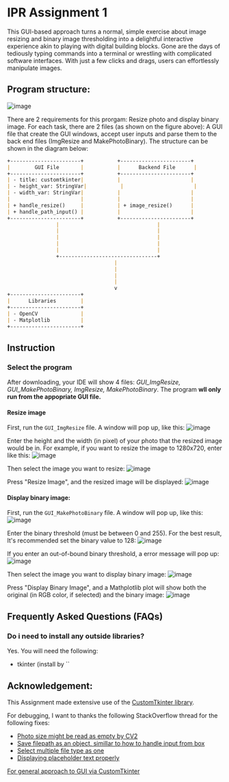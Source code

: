 # IPR Assignment 1

This GUI-based approach turns a normal, simple exercise about image resizing and binary image thresholding into a delightful interactive experience akin to playing with digital building blocks. Gone are the days of tediously typing commands into a terminal or wrestling with complicated software interfaces. With just a few clicks and drags, users can effortlessly manipulate images.

## Program structure:
![image](https://github.com/NotAProPilot/IPR_Assignment-1/assets/113848893/b024753e-24dd-4472-a72e-799733aa7f09)

There are 2 requirements for this prorgam: Resize photo and display binary image. For each task, there are 2 files (as shown on the figure above): A GUI file that create the GUI windows, accept user inputs and parse them to the back end files (ImgResize and MakePhotoBinary). The structure can be shown in the diagram below: 
```md
+-----------------------+           +-----------------------+            +-----------------------+
|        GUI File       |           |      Backend File      |            |      Application      |
+-----------------------+           +-----------------------+            +-----------------------+
| - title: customtkinter|           |                       |            |      - app: CTk       |
| - height_var: StringVar|           |                       |            +-----------------------+
| - width_var: StringVar|           |                       |
|                       |           |                       |
| + handle_resize()     |           | + image_resize()      |
| + handle_path_input() |           |                       |
+-----------------------+           +-----------------------+
                |                                |
                |                                |
                |                                |
                |                                |
                |                                |
                +--------------------------------+
                                   |
                                   |
                                   |
                                   |
                                   v
+-----------------------+
|      Libraries        |
+-----------------------+
| - OpenCV              |
| - Matplotlib          |
+-----------------------+
```
## Instruction
### Select the program
After downloading, your IDE will show 4 files: *GUI_ImgResize, GUI_MakePhotoBinary, ImgResize, MakePhotoBinary*. The program **wll only run from the appopriate GUI file.**

#### Resize image
First, run the `GUI_ImgResize` file. A window will pop up, like this:
![image](https://github.com/NotAProPilot/IPR_Assignment-1/assets/113848893/f2d6dff8-af2d-4d43-9fd8-b8651d8c4ccb)

Enter the height and the width (in pixel) of your photo that the resized image would be in. For example, if you want to resize the image to 1280x720, enter like this:
![image](https://github.com/NotAProPilot/IPR_Assignment-1/assets/113848893/5248312c-bc72-4808-9803-081ec28e117e)

Then select the image you want to resize:
![image](https://github.com/NotAProPilot/IPR_Assignment-1/assets/113848893/90510f28-382f-4120-978a-194460ea9d76)

Press "Resize Image", and the resized image will be displayed:
![image](https://github.com/NotAProPilot/IPR_Assignment-1/assets/113848893/b0a62203-4541-4bbb-8dc3-4126f7314523)

#### Display binary image:
First, run the `GUI_MakePhotoBinary` file. A window will pop up, like this:
![image](https://github.com/NotAProPilot/IPR_Assignment-1/assets/113848893/73cb80dd-7296-4ec9-a652-12387498b6d5)

Enter the binary threshold (must be between 0 and 255). For the best result, It's recommended set the binary value to 128:
![image](https://github.com/NotAProPilot/IPR_Assignment-1/assets/113848893/fe3eedf0-f3e7-459b-a33a-06a70702e341)

If you enter an out-of-bound binary threshold, a error message will pop up:
![image](https://github.com/NotAProPilot/IPR_Assignment-1/assets/113848893/bef48627-9c57-4fb8-b834-13d7c6db1b4e)

Then select the image you want to display binary image:
![image](https://github.com/NotAProPilot/IPR_Assignment-1/assets/113848893/90510f28-382f-4120-978a-194460ea9d76)

Press "Display Binary Image", and a Mathplotlib plot will show both the original (in RGB color, if selected) and the binary image:
![image](https://github.com/NotAProPilot/IPR_Assignment-1/assets/113848893/adf91ac0-26c7-44cf-8c2e-b9574e5b8994)

## Frequently Asked Questions (FAQs)
### Do i need to install any outside libraries?
Yes. You will need the following:
- tkinter (install by ``


## Acknowledgement:
This Assignment made extensive use of the [CustomTkinter library](https://github.com/TomSchimansky/CustomTkinter).

For debugging, I want to thanks the following StackOverflow thread for the following fixes:
- [Photo size might be read as empty by CV2](https://stackoverflow.com/questions/52162004/i-am-having-trouble-with-this-error-215assertion-failed-ssize-empty-in-fu)
- [Save filepath as an object, simillar to how to handle input from box](https://stackoverflow.com/questions/61312896/saving-file-path-in-a-variable-using-tkinter)
- [Select multiple file type as one](https://stackoverflow.com/questions/40292705/tkinter-file-pattern-set-in-a-file-dialog)
- [Displaying placeholder text properly](https://stackoverflow.com/questions/74973450/why-is-the-custom-tkinter-placeholder-text-for-an-entry-box-ignored)

[For general approach to GUI via CustomTkinter](https://www.youtube.com/watch?v=NI9LXzo0UY0&t=1028s)

